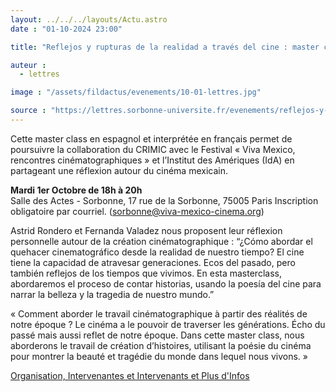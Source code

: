 ```yaml
---
layout: ../../../layouts/Actu.astro
date : "01-10-2024 23:00"

title: "Reflejos y rupturas de la realidad a través del cine : master class d'Astrid Rondero et Fernanda Valadez"

auteur :
  - lettres

image : "/assets/fildactus/evenements/10-01-lettres.jpg"

source : "https://lettres.sorbonne-universite.fr/evenements/reflejos-y-rupturas-de-la-realidad-a-traves-del-cine-master-class-d-astrid-rondero-et-fernanda-valadez"
---
```


Cette master class en espagnol et interprétée en français permet de poursuivre la collaboration du CRIMIC avec le Festival « Viva Mexico, rencontres cinématographiques » et l’Institut des Amériques (IdA) en partageant une réflexion autour du cinéma mexicain.

__Mardi 1er Octobre de 18h à 20h__  
Salle des Actes - Sorbonne, 17 rue de la Sorbonne, 75005 Paris
Inscription obligatoire par courriel. (sorbonne@viva-mexico-cinema.org)

Astrid Rondero et Fernanda Valadez nous proposent leur réflexion personnelle autour de la création cinématographique :
 “¿Cómo abordar el quehacer cinematográfico desde la realidad de nuestro tiempo? El cine tiene la capacidad de atravesar generaciones. Ecos del pasado, pero también reflejos de los tiempos que vivimos. En esta masterclass, abordaremos el proceso de contar historias, usando la poesía del cine para narrar la belleza y la tragedia de nuestro mundo.”

« Comment aborder le travail cinématographique à partir des réalités de notre époque ? Le cinéma a le pouvoir de traverser les générations. Écho du passé mais aussi reflet de notre époque. Dans cette master class, nous aborderons le travail de création d’histoires, utilisant la poésie du cinéma pour montrer la beauté et tragédie du monde dans lequel nous vivons. »

[Organisation, Intervenantes et Intervenants et Plus d'Infos](https://lettres.sorbonne-universite.fr/evenements/reflejos-y-rupturas-de-la-realidad-a-traves-del-cine-master-class-d-astrid-rondero-et-fernanda-valadez)